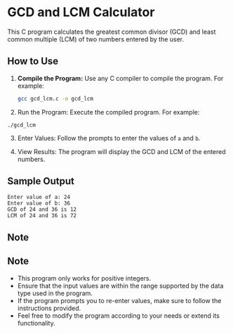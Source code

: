 # GCD and LCM Calculator

This C program calculates the greatest common divisor (GCD) and least common multiple (LCM) of two numbers entered by the user.

## How to Use

1. **Compile the Program:** Use any C compiler to compile the program. For example:
   ```bash
   gcc gcd_lcm.c -o gcd_lcm
2. Run the Program: Execute the compiled program. For example:
```
./gcd_lcm
```
3. Enter Values: Follow the prompts to enter the values of `a` and `b`.

4. View Results: The program will display the GCD and LCM of the entered numbers.

## Sample Output
```
Enter value of a: 24
Enter value of b: 36
GCD of 24 and 36 is 12
LCM of 24 and 36 is 72
```
## Note

## Note

- This program only works for positive integers.
- Ensure that the input values are within the range supported by the data type used in the program.
- If the program prompts you to re-enter values, make sure to follow the instructions provided.
- Feel free to modify the program according to your needs or extend its functionality.
